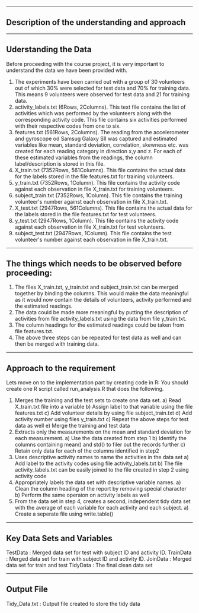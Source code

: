 ----------------------------------------------
Description of the understanding and approach 
----------------------------------------------

------------------------
Uderstanding the Data
------------------------
Before proceeding with the course project, it is very important to understand the data we have been provided with. 
1. The experiments have been carried out with a group of 30 volunteers out of which 30% were selected for test data and 70% for training data. This means 9 volunteers were observed for test data and 21 for training data.
2. activity_labels.txt (6Rows, 2Columns).
	This text file contains the list of activities which was performed by the volunteers along with the corresponding activity code. This file contains six activities performed with their respective codes from one to six.
3. features.txt (561Rows, 2Columns).
	The reading from the accelerometer and gyroscope od Samsug Galaxy SII was captured and estimated variables like mean, standard deviation, correlation, skewness etc. was created for each reading category in direction x,y and z. For each of these estimated variables from the readings, the column label/description is stored in this file.
4. X_train.txt (7352Rows, 561Columns).
	This file contains the actual data for the labels stored in the file features.txt for training volunteers.
5. y_train.txt (7352Rows, 1Column).
	This file contains the activity code against each observation in file X_train.txt for training volunteers.
6. subject_train.txt (7352Rows, 1Column).
	This file contains the training volunteer's number against each observation in file X_train.txt.
7. X_test.txt (2947Rows, 561Columns).
	This file contains the actual data for the labels stored in the file features.txt for test volunteers.
8. y_test.txt (2947Rows, 1Column).
	This file contains the activity code against each observation in file X_train.txt for test volunteers.
9. subject_test.txt (2947Rows, 1Column).
	This file contains the test volunteer's number against each observation in file X_train.txt.	

---------------------------------------------------------
The things which needs to be observed before proceeding:
---------------------------------------------------------
1. The files X_train.txt, y_train.txt and subject_train.txt can be merged together by binding the columns. This would make the data meaningful as it would now contain the details of volunteers, activity performed and the estimated readings.
2. The data could be made more meaningful by putting the description of activities from file activity_labels.txt using the data from file y_train.txt.
3. The column headings for the estimated readings could be taken from file features.txt.
4. The above three steps can be repeated for test data as well and can then be merged with training data.

--------------------------------
Approach to the requirement
--------------------------------
Lets move on to the implementation part by creating code in R:
You should create one R script called run_analysis.R that does the following. 
1. Merges the training and the test sets to create one data set.
	a) Read X_train.txt file into a variable
	b) Assign label to that variable using the file features.txt
	c) Add volunteer details by using file subject_train.txt 
	d) Add activity number using files y_train.txt
	c) Repeat the above steps for test data as well
	e) Merge the training and test data
2. Extracts only the measurements on the mean and standard deviation for each measurement. 
	a) Use the data created from step 1
	b) Identify the columns containing mean() and std() to filer out the records further
	c) Retain only data for each of the columns identified in step2
3. Uses descriptive activity names to name the activities in the data set
	a) Add label to the activity codes using file activity_labels.txt
	b) The file activity_labels.txt can be easily joined to the file created in step 2 using activity code
4. Appropriately labels the data set with descriptive variable names. 
	a) Clean the column heading of the report by removing special character
	b) Perform the same operaion on activity labels as well
5. From the data set in step 4, creates a second, independent tidy data set with the average of each variable for each activity and each subject.
	a) Create a seperate file using write.table() 

----------------------------
Key Data Sets and Variables
----------------------------
TestData 	: Merged data set for test with subject ID and activity ID.
TrainData	: Merged data set for train with subject ID and activity ID.
JoinData	: Merged data set for train and test
TidyData	: The final clean data set 

----------------------------
Output File
----------------------------
Tidy_Data.txt	: Output file created to store the tidy data
